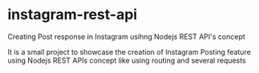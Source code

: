 # instagram-rest-api 
Creating Post response in Instagram usihng Nodejs REST API's concept

It is a small project to showcase the creation of Instagram Posting feature using Nodejs REST APIs concept like using routing and several requests
